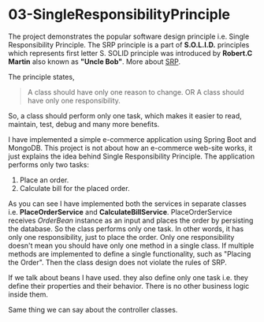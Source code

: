 # 03-SingleResponsibilityPrinciple

The project demonstrates the popular software design principle i.e. Single Responsibility Principle. The SRP principle is a part of __S.O.L.I.D.__ principles which represents first letter S. SOLID principle was introduced by **Robert.C Martin** also known as **"Uncle Bob"**. More about [SRP](https://en.wikipedia.org/wiki/Single_responsibility_principle).

The principle states,

> A class should have only one reason to change. OR A class should have only one responsibility.

So, a class should perform only one task, which makes it easier to read, maintain, test, debug and many more benefits.

I have implemented a simple e-commerce application using Spring Boot and MongoDB. This project is not about how an e-commerce web-site works, it just explains the idea behind Single Responsibility Principle. The application performs only two tasks:

1. Place an order.
2. Calculate bill for the placed order.

As you can see I have implemented both the services in separate classes i.e. **PlaceOrderService** and **CalculateBillService**. PlaceOrderService receives _OrderBean_ instance as an input and places the order by persisting the database. So the class performs only one task. In other words, it has only one responsibility, just to place the order. Only one responsibility doesn't mean you should have only one method in a single class. If multiple methods are implemented to define a single functionality, such as "Placing the Order". Then the class design does not violate the rules of SRP.

If we talk about beans I have used. they also define only one task i.e. they define their properties and their behavior. There is no other business logic inside them.

Same thing we can say about the controller classes.
